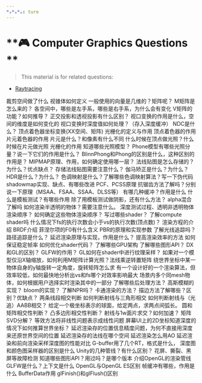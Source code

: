 ```yaml
---
ᴴₒᴴₒᴴₒ: ture
---
```


# **🎮 Computer Graphics Questions **

> This material is for related questions:


* [Raytracing](./Coding_questions.md)

裁剪空间做了什么
视锥体如何定义
一般使用的向量是几维的？矩阵呢？
M矩阵是怎么来的？
各空间中，哪些是左手系，哪些是右手系，为什么会有变化
V矩阵的功能？如何推导？
正交投影和透视投影有什么区别？
视口变换的作用是什么，空间的维度是如何变化的
视口变换时深度值如何处理？（存入深度缓冲）
NDC是什么？
顶点着色器坐标变换(XX空间、矩阵)
光栅化的定义与作用
顶点着色器的作用
片元着色器的作用
片元是什么？和像素有什么不同
什么时候在顶点做光照？什么时候在片元做光照
光栅化的作用 知道哪些光照模型？
Phone模型有哪些光照分量？说一下它们的作用是什么？
BlinnPhong和Phong的区别是什么，这种区别的作用是？
MIPMAP原理、作用，如何确定使用哪一层？
法线贴图是怎么存储的？为什么？优点缺点？
存储法线贴图需要注意什么？
伽马矫正是什么？为什么？
HDR是什么？为什么？
色调映射是什么？了解哪些色调映射算法？写一下伪代码
shadowmap实现、缺点、有哪些改进
PCF、PCSS原理
抗锯齿方法了解吗？分别说一下原理（MSAA、FSAA、SSAA、DLSS等）
有哪几种缓冲？作用是什么
什么是模板测试？有哪些作用 除了用模板测试做阴影，还有什么方法？
alpha混合了解吗
如何渲染半透明的物体？需要注意什么。
深度测试过程、透明非透明物体渲染顺序？ 如何确定这些物体渲染顺序？
写过哪些shader？
了解compute shader吗
什么情况下fs的执行次数会小于vs的执行次数(顶点数)？
渲染方程的介绍
BRDF介绍
菲涅尔项的F0有什么含义
PBR的原理和实现参数
了解光线追踪吗？路径追踪是什么？
延迟渲染原理与实现，作用是什么？
提高渲染效率的方法
如何保证稳定帧率
如何优化shader代码？
了解哪些GPU架构
了解哪些图形API？
DX和GL的区别？
GLFW的作用？
GL如何在shader中进行纹理采样？
如果对一个模型仅沿X轴缩放，如何利用M矩阵计算光照？法线乘逆转置矩阵
绕世界坐标中某一物体自身的y轴旋转一定角度，旋转矩阵怎么求
有一个设计好的一个渲染算法，但效率较低，如何最快地分析出vs和fs哪个对效率影响最大
场景内多个同mesh物体，如何根据用户选择实时渲染其中的一部分
了解哪些后处理方法？
高斯模糊的实现？
bloom的实现？
了解NPR吗？
卡通渲染的方法？
描边方法了解哪些？区别？优缺点？
两条线段相交判断
如何判断射线与三角形相交
如何判断射线与（光追）AABB相交？
给定一个极坐标表示的球面，给定两点，求两点间弧长。
圆和矩阵相交性判断？
凸多边形相交性判断？
射线与1w面片求交？如何加速？
矩阵SVD分解？
等效方法将非线性问题表示成线性问题
屏幕UI上的2D坐标知道深度的情况下如何推算世界坐标？
延迟渲染存的位置信息精度问题，为何不直接用深度来还原世界空间的位置
延迟渲染存的法线在哪个空间
延迟渲染怎么用AO
延迟渲染和前向渲染采样深度图的性能对比
G-buffer用了几个RT，格式是什么，
深度图和颜色图采样器的区别是什么
Unity的几种管线？有什么区别？
花屏、撕裂、黑屏等故障检测
知道哪些图形API？用过吗？是哪个版本
介绍OpenGL的渲染管线
GLFW是什么？上下文是什么
OpenGL与OpenGL ES区别
帧缓冲有哪些，作用是什么
BufferData作用
glFinish()和glFlush()区别